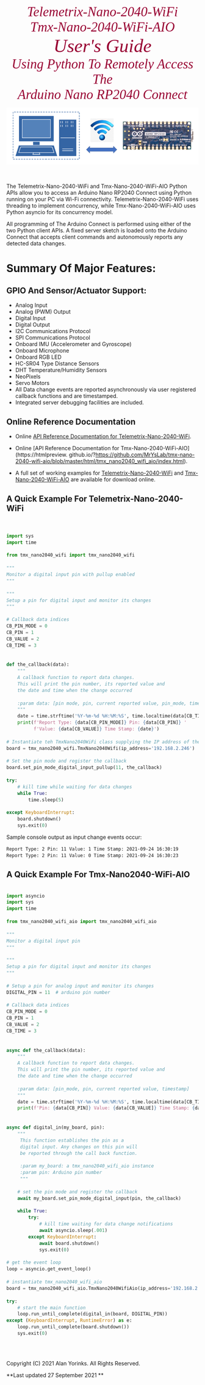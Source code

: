 
<div style="text-align:center;color:#990033; font-family:times, serif;font-size:2.5em"><i>Telemetrix-Nano-2040-WiFi</i></div>

<div style="text-align:center;color:#990033; font-family:times, serif;font-size:2.5em"><i>Tmx-Nano-2040-WiFi-AIO</i></div>

<div style="text-align:center;color:#990033; font-family:times, serif;font-size:3.5em"><i>User's Guide</i></div>


<div style="text-align:center;color:#990033; font-family:times, serif;font-size:2.5em"><i>Using Python To Remotely Access The</i></div>
<div style="text-align:center;color:#990033; font-family:times, serif;font-size:2.5em"><i>Arduino Nano RP2040 Connect</i></div>

![](./images/cover.png)


<br>

The Telemetrix-Nano-2040-WiFi and Tmx-Nano-2040-WiFi-AIO Python APIs allow you to 
access an Arduino Nano RP2040 Connect using Python running on your PC via Wi-Fi 
connectivity. 
Telemetrix-Nano-2040-WiFi uses threading to implement concurrency, while Tmx-Nano-2040-WiFi-AIO
uses Python asyncio for its concurrency model.

All programming of The Arduino Connect is performed using either of the 
two Python client APIs. A fixed server sketch is loaded onto the Arduino Connect 
that accepts client commands and autonomously reports any detected data changes.

# Summary Of Major Features:
## GPIO And Sensor/Actuator Support:
* Analog Input
* Analog (PWM) Output
* Digital Input
* Digital Output
* I2C Communications Protocol
* SPI Communications Protocol
* Onboard IMU (Accelerometer and Gyroscope)
* Onboard Microphone
* Onboard RGB LED
* HC-SR04 Type Distance Sensors
* DHT Temperature/Humidity Sensors
* NeoPixels
* Servo Motors
* All Data change events are reported asynchronously via user registered callback 
  functions and are timestamped. 
* Integrated server debugging facilities are included. 

## Online Reference Documentation
* Online [API Reference Documentation for Telemetrix-Nano-2040-WiFi](https://htmlpreview.github.io/?https://github.com/MrYsLab/telemetrix-nano-2040-wifi/blob/master/html/tmx_nano2040_wifi/index.html).

* Online [API Reference Documentation for Tmx-Nano-2040-WiFi-AIO](https://htmlpreview. github.io/?https://github.com/MrYsLab/tmx-nano-2040-wifi-aio/blob/master/html/tmx_nano2040_wifi_aio/index.html).

* A full set of working examples for [Telemetrix-Nano-2040-WiFi](https://github.com/MrYsLab/telemetrix-nano-2040-wifi/tree/master/examples) and [Tmx-Nano-2040-WiFi-AIO](https://github.com/MrYsLab/tmx-nano-2040-wifi-aio/tree/master/examples)
are available for download online. 

## A Quick Example For Telemetrix-Nano-2040-WiFi


```python


import sys
import time

from tmx_nano2040_wifi import tmx_nano2040_wifi

"""
Monitor a digital input pin with pullup enabled
"""

"""
Setup a pin for digital input and monitor its changes
"""

# Callback data indices
CB_PIN_MODE = 0
CB_PIN = 1
CB_VALUE = 2
CB_TIME = 3


def the_callback(data):
    """
    A callback function to report data changes.
    This will print the pin number, its reported value and
    the date and time when the change occurred

    :param data: [pin mode, pin, current reported value, pin_mode, timestamp]
    """
    date = time.strftime('%Y-%m-%d %H:%M:%S', time.localtime(data[CB_TIME]))
    print(f'Report Type: {data[CB_PIN_MODE]} Pin: {data[CB_PIN]} '
          f'Value: {data[CB_VALUE]} Time Stamp: {date}')

# Instantiate teh TmxNano2040WiFi class supplying the IP address of the Nano
board = tmx_nano2040_wifi.TmxNano2040Wifi(ip_address='192.168.2.246')

# Set the pin mode and register the callback
board.set_pin_mode_digital_input_pullup(11, the_callback)

try:
    # kill time while waiting for data changes
    while True:
        time.sleep(5)

except KeyboardInterrupt:
    board.shutdown()
    sys.exit(0)


```

Sample console output as input change events occur:

```bash
Report Type: 2 Pin: 11 Value: 1 Time Stamp: 2021-09-24 16:30:19
Report Type: 2 Pin: 11 Value: 0 Time Stamp: 2021-09-24 16:30:23
```

## A Quick Example For Tmx-Nano2040-WiFi-AIO

``` python

import asyncio
import sys
import time

from tmx_nano2040_wifi_aio import tmx_nano2040_wifi_aio

"""
Monitor a digital input pin
"""

"""
Setup a pin for digital input and monitor its changes
"""

# Setup a pin for analog input and monitor its changes
DIGITAL_PIN = 11  # arduino pin number

# Callback data indices
CB_PIN_MODE = 0
CB_PIN = 1
CB_VALUE = 2
CB_TIME = 3


async def the_callback(data):
    """
    A callback function to report data changes.
    This will print the pin number, its reported value and
    the date and time when the change occurred

    :param data: [pin_mode, pin, current reported value, timestamp]
    """
    date = time.strftime('%Y-%m-%d %H:%M:%S', time.localtime(data[CB_TIME]))
    print(f'Pin: {data[CB_PIN]} Value: {data[CB_VALUE]} Time Stamp: {date}')


async def digital_in(my_board, pin):
    """
     This function establishes the pin as a
     digital input. Any changes on this pin will
     be reported through the call back function.

     :param my_board: a tmx_nano2040_wifi_aio instance
     :param pin: Arduino pin number
     """

    # set the pin mode and register the callback
    await my_board.set_pin_mode_digital_input(pin, the_callback)

    while True:
        try:
            # kill time waiting for data change notifications
            await asyncio.sleep(.001)
        except KeyboardInterrupt:
            await board.shutdown()
            sys.exit(0)

# get the event loop
loop = asyncio.get_event_loop()

# instantiate tmx_nano2040_wifi_aio
board = tmx_nano2040_wifi_aio.TmxNano2040WifiAio(ip_address='192.168.2.246')

try:
    # start the main function
    loop.run_until_complete(digital_in(board, DIGITAL_PIN))
except (KeyboardInterrupt, RuntimeError) as e:
    loop.run_until_complete(board.shutdown())
    sys.exit(0)

```





<br>
<br>

Copyright (C) 2021 Alan Yorinks. All Rights Reserved.

**Last updated 27 September 2021 **

